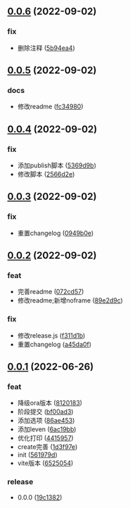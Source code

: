 ## [0.0.6](https://github.com/galaxy-s10/billd-cli/compare/v0.0.5...v0.0.6) (2022-09-02)


### fix

* 删除注释 ([5b94ea4](https://github.com/galaxy-s10/billd-cli/commit/5b94ea4e751b930ccf1561e828ff30bdc96e2e16))



## [0.0.5](https://github.com/galaxy-s10/billd-cli/compare/v0.0.4...v0.0.5) (2022-09-02)


### docs

* 修改readme ([fc34980](https://github.com/galaxy-s10/billd-cli/commit/fc34980cbbb77c9c026df89644c2b17f9f465878))



## [0.0.4](https://github.com/galaxy-s10/billd-cli/compare/v0.0.3...v0.0.4) (2022-09-02)


### fix

* 添加publish脚本 ([5369d9b](https://github.com/galaxy-s10/billd-cli/commit/5369d9b15438272f602ff8ceeb3ff19187f500e2))
* 修改脚本 ([2566d2e](https://github.com/galaxy-s10/billd-cli/commit/2566d2ea3dd3cce0cf97f3fa2fb7b55551adc7a2))



## [0.0.3](https://github.com/galaxy-s10/billd-cli/compare/v0.0.2...v0.0.3) (2022-09-02)


### fix

* 重置changelog ([0949b0e](https://github.com/galaxy-s10/billd-cli/commit/0949b0eadb4f4e0a8eec246a0d57e73bf0bf439e))



## [0.0.2](https://github.com/galaxy-s10/billd-cli/compare/v0.0.1...v0.0.2) (2022-09-02)


### feat

* 完善readme ([072cd57](https://github.com/galaxy-s10/billd-cli/commit/072cd5706b375282126dfa36deaf3f9723dfc519))
* 修改readme;新增noframe ([89e2d9c](https://github.com/galaxy-s10/billd-cli/commit/89e2d9c3edb1c76d17b2bb0a0c100c0b4fea4d14))

### fix

* 修改release.js ([f311d1b](https://github.com/galaxy-s10/billd-cli/commit/f311d1b48cf9f8eed6c72561fa393d3d8655504e))
* 重置changelog ([a45da0f](https://github.com/galaxy-s10/billd-cli/commit/a45da0f2b80ca7c0442beb212c34d1bed8bd7eea))



## [0.0.1](https://github.com/galaxy-s10/billd-cli/compare/561979df40319fdbf8f8302f43f4cd450b30b8ce...v0.0.1) (2022-06-26)


### feat

* 降级ora版本 ([8120183](https://github.com/galaxy-s10/billd-cli/commit/81201834abbbb172968b5e218125410da0e0b2eb))
* 阶段提交 ([bf00ad3](https://github.com/galaxy-s10/billd-cli/commit/bf00ad39817072079003b6d238069949615086e6))
* 添加选项 ([86ae453](https://github.com/galaxy-s10/billd-cli/commit/86ae453aae35b2e94f170daab26a2e65225c9eb4))
* 添加leven ([6ac19bb](https://github.com/galaxy-s10/billd-cli/commit/6ac19bb28d0b4a20d3dbfbdf9ac8cff1230238ba))
* 优化打印 ([4415957](https://github.com/galaxy-s10/billd-cli/commit/44159573e9aa92398c769dda5285439285d486ad))
* create完善 ([1d3f97e](https://github.com/galaxy-s10/billd-cli/commit/1d3f97e32bffe943be361764bed0256745adad71))
* init ([561979d](https://github.com/galaxy-s10/billd-cli/commit/561979df40319fdbf8f8302f43f4cd450b30b8ce))
* vite版本 ([6525054](https://github.com/galaxy-s10/billd-cli/commit/6525054c32d93d7361b0ce7f3798a6f12594081f))

### release

* 0.0.0 ([19c1382](https://github.com/galaxy-s10/billd-cli/commit/19c13821c54b434b8795da4c228661bd5e4b16d3))



